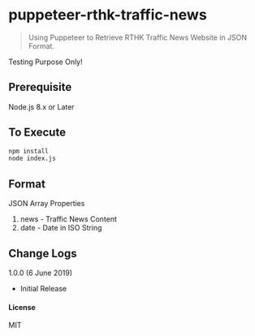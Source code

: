 # puppeteer-rthk-traffic-news

> Using Puppeteer to Retrieve RTHK Traffic News Website in JSON Format.

Testing Purpose Only!

## Prerequisite
Node.js 8.x or Later

## To Execute

```sh
npm install
node index.js
```

## Format
JSON Array
Properties
1. news - Traffic News Content
2. date - Date in ISO String

## Change Logs

1.0.0 (6 June 2019)

- Initial Release


#### License

MIT